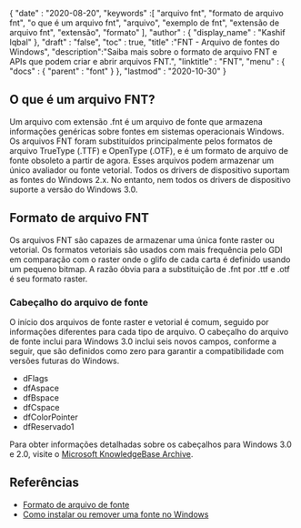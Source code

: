 {
  "date" : "2020-08-20",
  "keywords" :[ "arquivo fnt", "formato de arquivo fnt", "o que é um arquivo fnt", "arquivo", "exemplo de fnt", "extensão de arquivo fnt", "extensão", "formato" ],
  "author" : {
    "display_name" : "Kashif Iqbal"
},
  "draft" : "false",
  "toc" : true,
  "title" :"FNT - Arquivo de fontes do Windows",
  "description":"Saiba mais sobre o formato de arquivo FNT e APIs que podem criar e abrir arquivos FNT.",
  "linktitle" : "FNT",
  "menu" : {
    "docs" : {
      "parent" : "font"
}
},
  "lastmod" : "2020-10-30"
}

## O que é um arquivo FNT?

Um arquivo com extensão .fnt é um arquivo de fonte que armazena informações genéricas sobre fontes em sistemas operacionais Windows. Os arquivos FNT foram substituídos principalmente pelos formatos de arquivo TrueType (.TTF) e OpenType (.OTF), e é um formato de arquivo de fonte obsoleto a partir de agora. Esses arquivos podem armazenar um único avaliador ou fonte vetorial. Todos os drivers de dispositivo suportam as fontes do Windows 2.x. No entanto, nem todos os drivers de dispositivo
suporte a versão do Windows 3.0.

## Formato de arquivo FNT

Os arquivos FNT são capazes de armazenar uma única fonte raster ou vetorial. Os formatos vetoriais são usados com mais frequência pelo GDI em comparação com o raster onde o glifo de cada carta é definido usando um pequeno bitmap. A razão óbvia para a substituição de .fnt por .ttf e .otf é seu formato raster.

### Cabeçalho do arquivo de fonte
O início dos arquivos de fonte raster e vetorial é comum, seguido por informações diferentes para cada tipo de arquivo. O cabeçalho do arquivo de fonte inclui para Windows 3.0 inclui seis novos campos, conforme a seguir, que são definidos como zero para garantir a compatibilidade com versões futuras do Windows.

* dFlags
* dfAspace
* dfBspace
* dfCspace
* dfColorPointer
* dfReservado1

Para obter informações detalhadas sobre os cabeçalhos para Windows 3.0 e 2.0, visite o [Microsoft KnowledgeBase Archive](https://jeffpar.github.io/kbarchive/kb/065/Q65123/).

## Referências
* [Formato de arquivo de fonte](https://jeffpar.github.io/kbarchive/kb/065/Q65123/)
* [Como instalar ou remover uma fonte no Windows](https://support.microsoft.com/en-us/windows/how-to-install-or-remove-a-font-in-windows-f12d0657-2fc8-7613-c76f-88d043b334b8)


